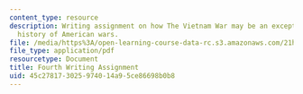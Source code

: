 ```yaml
---
content_type: resource
description: Writing assignment on how The Vietnam War may be an exception in the
  history of American wars.
file: /media/https%3A/open-learning-course-data-rc.s3.amazonaws.com/21h-223-war-american-society-fall-2002/45c278173025974014a95ce86698b0b8_war_4_assig1102.pdf
file_type: application/pdf
resourcetype: Document
title: Fourth Writing Assignment
uid: 45c27817-3025-9740-14a9-5ce86698b0b8
---
```

